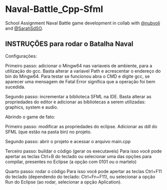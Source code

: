# Naval-Battle_Cpp-Sfml
School Assignment Naval Battle game development in collab with [@nubyoli](https://github.com/nubyoli) and [@SarahSdSO](https://github.com/SarahSdSO).

## INSTRUÇÕES para rodar o Batalha Naval

Configurações:

Primeiro passo: adicionar o Mingw64 nas variaveis de ambiente, para a utilização do gcc.
Basta alterar a variavel Path e acrescentar o endereço do bin do Mingw64. Para testar se funcionou abra o CMD e digite gcc, se aparecer uma mensagem de Fatal Error significa que a operação foi bem sucedida. 

Segundo passo: incrementar a biblioteca SFML na IDE.
Basta alterar as propriedades do editor e adicionar as bibliotecas a serem utilizadas: graphics, system e audio.

Abrindo o game de fato:

Primeiro passo: modificar as propriedades do eclipse.
Adicionar as ddl do SFML (que estão na pasta bin) no projeto.

Segundo passo: abrir o projeto e acessar o arquivo main.cpp

Terceiro passo: buildar o código (gerar os executaveis)
Para isso você pode apertar as teclas Ctrl+B do teclado ou selecionar uma das opções para compilar, presentes no Eclipse (a opção com 0101 ou o martelo)

Quarto passo: rodar o código
Para isso você pode apertar as teclas Ctrl+F11 do teclado (dependendo do teclado: Ctrl+Fn+F11), ou selecionar a opção Run do Eclipse (ao rodar, selecionar a opção Aplication).




 

